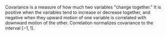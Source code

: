 
Covariance is a measure of how much two variables "change together."  It is positive when the variables tend to increase or decrease together, and negative when they upward motion of one variable is correlated with downward motion of the other.  Correlation normalizes covariance to the interval $[-1,1]$.

